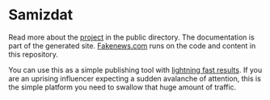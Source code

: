 # Samizdat

Read more about the [project](./public/project/) in the public directory.
The documentation is part of the generated site.
[Fakenews.com](https://fakenews.com/) runs on the code and content in this repository.

You can use this as a simple publishing tool with
<a href="https://pagespeed.web.dev/report?url=https%3A%2F%2Ffakenews.com%2F" target="_blank">lightning fast results</a>.
If you are an uprising influencer expecting a sudden avalanche of attention, this is the simple platform you need to
swallow that huge amount of traffic.